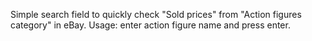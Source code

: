 Simple search field to quickly check "Sold prices" from "Action figures category" in eBay.
Usage: enter action figure name and press enter.
